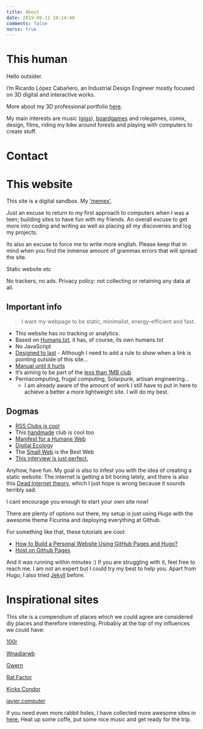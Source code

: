 ```yaml
---
title: About
date: 2019-08-11 10:14:48
comments: false
norss: true
---
```


# This human

Hello outsider.

I’m Ricardo López Cabañero, an Industrial Design Engineer mostly focused on 3D digital and interactive works.

More about my 3D professional portfolio [here](http://rirsc.xyz).

My main interests are music ([gigs](https://www.notion.so/Web-2-0-Gigs-bc40454f5f0743b0a9d37f6144834c5a?pvs=21)), [boardgames](https://www.notion.so/Web-2-0-Boardgames-d5ee67fee6774c9ab560fa8aa550bb67?pvs=21) and rolegames, comix, design, films, riding my bike around forests and playing with computers to create stuff.

# Contact

# This website

This site is a digital sandbox. My [‘memex’](https://pluralistic.net/2021/05/09/the-memex-method/). 

Just an excuse to return to my first approach to computers when I was a teen; building sites to have fun with my friends. An overall excuse to get more into coding and writing as well as placing all my discoveries and log my projects.

Its also an excuse to force me to write more english. Please keep that in mind when you find the inmense amount of grammas errors that will spread the site.

Static website etc

No trackers, no ads. Privacy policy: not collecting or retaining any data at all.

## Important info

> I want my webpage to be static, minimalist, energy-efficient and fast.
> 
- This website has no tracking or analytics.
- Based on [Humans.txt](https://humanstxt.org/), it has, of course, its own humans.txt
- No JavaScript
- [Designed to last](https://jeffhuang.com/designed_to_last/) - Although I need to add a rule to show when a link is pointing outside of this site…
- [Manual until it hurts](https://indieweb.org/manual_until_it_hurts)
- It’s aiming to be part of the [less than 1MB club](https://1mb.club/blog/https-redirects/)
- Permacomputing, frugal computing, Solarpunk, artisan engineering…
    - I am already aware of the amount of work I still have to put in here to achieve a better a more lightweight site. I will do my best.

## Dogmas

- [RSS Clubs is cool](https://daverupert.com/rss-club/)
- This [handmade](https://gossipsweb.net/) club is cool too
- [Manifest for a Humane Web](https://humanewebmanifesto.com/)
- [Digital Ecology](https://adasokol.com/digital-ecology/)
- The [Small Web](https://neustadt.fr/essays/the-small-web/) is the Best Web
- [This interview is just perfect.](https://www.kickscondor.com/nadia-eghbal/)

Anyhow, have fun. My goal is also to infest you with the idea of creating a static website. The internet is getting a bit boring lately, and there is also this [Dead Internet theory](https://en.wikipedia.org/wiki/Dead_Internet_theory), which I just hope is wrong because it sounds terribly sad.

I cant encourage you enough to start your own site now!

There are plenty of options out there, my setup is just using Hugo with the awesome theme Ficurina and deploying everything at Github.

For something like that, these tutorials are cool:

- [How to Build a Personal Website Using GitHub Pages and Hugo?](https://juliecodestack.github.io/2023/04/13/build_hugo_site/)
- [Host on Github Pages](https://gohugo.io/hosting-and-deployment/hosting-on-github/)

And it was running within minutes :) If you are struggling with it, feel free to reach me. I am not an expert but I could try my best to help you. Apart from Hugo, I also tried [Jekyll](https://jekyllrb.com/) before.

# Inspirational sites

This site is a compendium of places which we could agree are considered diy places and therefore interesting. Probably at the top of my influences we could have:

[100r](https://100r.co/site/about_us.html)

[Wnadiarwb](https://wnoadiarwb.us/)

[Gwern](https://gwern.net/index)

[Rat Factor](https://ratfactor.com/)

[Kicks Condor](https://www.kickscondor.com/)

[javier.computer](https://javier.computer/)

If you need even more rabbit holes, I have collected more awesome sites in [here.](https://www.notion.so/Web-2-0-Digital-Love-3b4bff5b575244a1894eed38ea2365b2?pvs=21) Heat up some coffe, put some nice music and get ready for the trip.